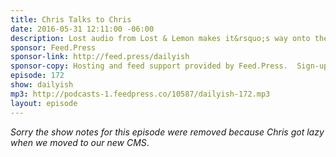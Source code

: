 ```yaml
---
title: Chris Talks to Chris
date: 2016-05-31 12:11:00 -06:00
description: Lost audio from Lost & Lemon makes it&rsquo;s way onto the Daily(ish) stream. Chris and Chris catch up on life, business, and roller skating pirate hats.
sponsor: Feed.Press
sponsor-link: http://feed.press/dailyish
sponsor-copy: Hosting and feed support provided by Feed.Press.  Sign-up today and try FeedPress on a 14 day trial (no contracts or commitments). Use promo code "dailyish" during checkout to get 10% off your first year.
episode: 172
show: dailyish
mp3: http://podcasts-1.feedpress.co/10587/dailyish-172.mp3
layout: episode
---
```


<em>Sorry the show notes for this episode were removed because Chris got lazy when we moved to our new CMS</em>.
